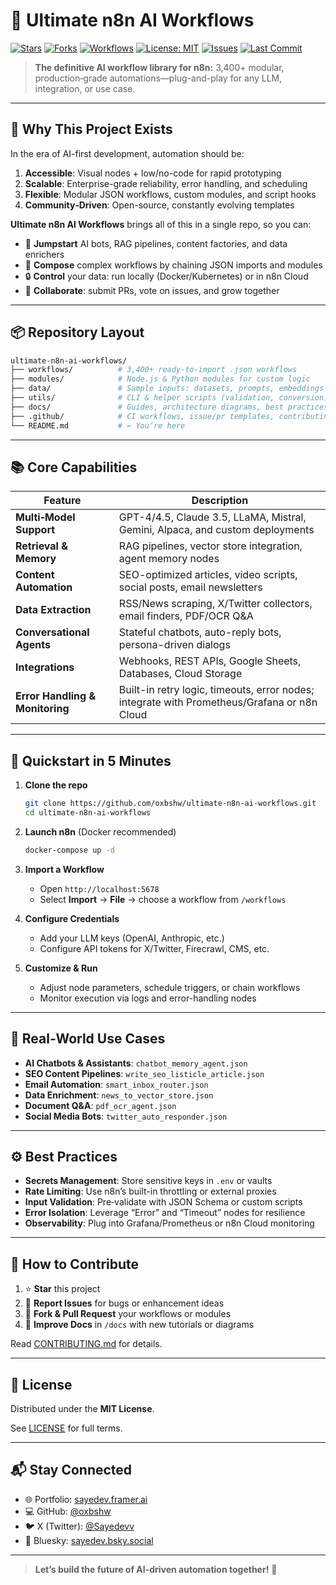 # 🤖 Ultimate n8n AI Workflows

[![Stars](https://img.shields.io/github/stars/oxbshw/ultimate-n8n-ai-workflows?style=social)](https://github.com/oxbshw/ultimate-n8n-ai-workflows/stargazers)
[![Forks](https://img.shields.io/github/forks/oxbshw/ultimate-n8n-ai-workflows?style=social)](https://github.com/oxbshw/ultimate-n8n-ai-workflows/network/members)
[![Workflows](https://img.shields.io/badge/Workflows-3,400%2B-blue?style=flat-square)](#)
[![License: MIT](https://img.shields.io/badge/License-MIT-yellow.svg)](https://github.com/oxbshw/ultimate-n8n-ai-workflows/blob/main/LICENSE)
[![Issues](https://img.shields.io/github/issues/oxbshw/ultimate-n8n-ai-workflows)](https://github.com/oxbshw/ultimate-n8n-ai-workflows/issues)
[![Last Commit](https://img.shields.io/github/last-commit/oxbshw/ultimate-n8n-ai-workflows)](https://github.com/oxbshw/ultimate-n8n-ai-workflows)

> **The definitive AI workflow library for n8n:** 3,400+ modular, production‑grade automations—plug-and-play for any LLM, integration, or use case.

---

## 🚀 Why This Project Exists

In the era of AI-first development, automation should be:

1. **Accessible**: Visual nodes + low/no-code for rapid prototyping
2. **Scalable**: Enterprise-grade reliability, error handling, and scheduling
3. **Flexible**: Modular JSON workflows, custom modules, and script hooks
4. **Community‑Driven**: Open-source, constantly evolving templates

**Ultimate n8n AI Workflows** brings all of this in a single repo, so you can:

* 🎯 **Jumpstart** AI bots, RAG pipelines, content factories, and data enrichers
* 🔄 **Compose** complex workflows by chaining JSON imports and modules
* 🔒 **Control** your data: run locally (Docker/Kubernetes) or in n8n Cloud
* 🤝 **Collaborate**: submit PRs, vote on issues, and grow together

---

## 📦 Repository Layout

```bash
ultimate-n8n-ai-workflows/
├── workflows/          # 3,400+ ready-to-import .json workflows
├── modules/            # Node.js & Python modules for custom logic
├── data/               # Sample inputs: datasets, prompts, embeddings
├── utils/              # CLI & helper scripts (validation, conversion)
├── docs/               # Guides, architecture diagrams, best practices
├── .github/            # CI workflows, issue/pr templates, contributing guide
└── README.md           # ← You’re here
```

---

## 📚 Core Capabilities

| Feature                         | Description                                                                                 |
| ------------------------------- | ------------------------------------------------------------------------------------------- |
| **Multi‑Model Support**         | GPT-4/4.5, Claude 3.5, LLaMA, Mistral, Gemini, Alpaca, and custom deployments               |
| **Retrieval & Memory**          | RAG pipelines, vector store integration, agent memory nodes                                 |
| **Content Automation**          | SEO-optimized articles, video scripts, social posts, email newsletters                      |
| **Data Extraction**             | RSS/News scraping, X/Twitter collectors, email finders, PDF/OCR Q\&A                        |
| **Conversational Agents**       | Stateful chatbots, auto-reply bots, persona-driven dialogs                                  |
| **Integrations**                | Webhooks, REST APIs, Google Sheets, Databases, Cloud Storage                                |
| **Error Handling & Monitoring** | Built-in retry logic, timeouts, error nodes; integrate with Prometheus/Grafana or n8n Cloud |

---

## 🧩 Quickstart in 5 Minutes

1. **Clone the repo**

   ```bash
   git clone https://github.com/oxbshw/ultimate-n8n-ai-workflows.git
   cd ultimate-n8n-ai-workflows
   ```

2. **Launch n8n** (Docker recommended)

   ```bash
   docker-compose up -d
   ```

3. **Import a Workflow**

   * Open `http://localhost:5678`
   * Select **Import** → **File** → choose a workflow from `/workflows`

4. **Configure Credentials**

   * Add your LLM keys (OpenAI, Anthropic, etc.)
   * Configure API tokens for X/Twitter, Firecrawl, CMS, etc.

5. **Customize & Run**

   * Adjust node parameters, schedule triggers, or chain workflows
   * Monitor execution via logs and error-handling nodes

---

## 🌟 Real‑World Use Cases

* **AI Chatbots & Assistants**: `chatbot_memory_agent.json`
* **SEO Content Pipelines**: `write_seo_listicle_article.json`
* **Email Automation**: `smart_inbox_router.json`
* **Data Enrichment**: `news_to_vector_store.json`
* **Document Q\&A**: `pdf_ocr_agent.json`
* **Social Media Bots**: `twitter_auto_responder.json`

---

## ⚙️ Best Practices

* **Secrets Management**: Store sensitive keys in `.env` or vaults
* **Rate Limiting**: Use n8n’s built-in throttling or external proxies
* **Input Validation**: Pre‑validate with JSON Schema or custom scripts
* **Error Isolation**: Leverage “Error” and “Timeout” nodes for resilience
* **Observability**: Plug into Grafana/Prometheus or n8n Cloud monitoring

---

## 🤝 How to Contribute

1. ⭐ **Star** this project
2. 🐛 **Report Issues** for bugs or enhancement ideas
3. 🔀 **Fork & Pull Request** your workflows or modules
4. 📝 **Improve Docs** in `/docs` with new tutorials or diagrams

Read [CONTRIBUTING.md](.github/CONTRIBUTING.md) for details.

---

## 📜 License

Distributed under the **MIT License**.

See [LICENSE](https://github.com/oxbshw/ultimate-n8n-ai-workflows/blob/main/LICENSE) for full terms.

---

## 📬 Stay Connected

* 🌐 Portfolio: [sayedev.framer.ai](https://sayedev.framer.ai)
* 💻 GitHub: [@oxbshw](https://github.com/oxbshw)
* 🐦 X (Twitter): [@Sayedevv](https://x.com/Sayedevv)
* 🌌 Bluesky: [sayedev.bsky.social](https://bsky.app/profile/sayedev.bsky.social)

---

> **Let’s build the future of AI-driven automation together!** 🚀
